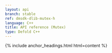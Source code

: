 ```yaml
---
layout: api
branch: stable
ref: dmsdk-dlib-mutex-h
language: C++
title: API reference (Mutex)
type: Defold C++
---
```

{% include anchor_headings.html html=content %}